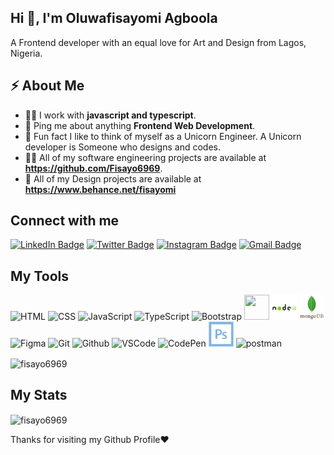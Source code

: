 
<h2> Hi 👋, I'm Oluwafisayomi Agboola</h2>
<p>A Frontend developer with an equal love for Art and Design from Lagos, Nigeria.</p>




<h2>⚡️ About Me</h2>

<ul>
  <li>👨‍💻 I work with <strong>javascript and typescript</strong>.</li>
  <li>💬 Ping me about anything <strong>Frontend Web Development</strong>.</li>
  <li>🎉 Fun fact I like to think of myself as a Unicorn Engineer. A Unicorn developer is Someone who designs and codes.</li>
  <li>👨‍💻 All of my software engineering projects are available at <strong><a href="https://github.com/Fisayo6969">https://github.com/Fisayo6969</a></strong>.</li>
  <li>💬 All of my Design projects are available at <strong><a href="https://www.behance.net/fisayomi"> https://www.behance.net/fisayomi</a></strong></li>
</ul>
<h2>Connect with me</h3>
<p>
  <a href="https://www.linkedin.com/in/oluwafisayomi-agboola-232226230"><img src="https://img.shields.io/badge/-Agboola%20Oluwafisayomi%20-blue?style=plastic&amp;labelColor=blue&amp;logo=LinkedIn&amp;link=www.linkedin.com/in/adeoluwa-agbakosi-687023219" alt="LinkedIn Badge"></a> 
  <a href="https://twitter.com//999tweets_her"><img src="https://img.shields.io/badge/-Oluwafisayomi.dev-informational?style=plastic&amp;labelColor=informational&amp;logo=Twitter&amp;link=https://twitter.com/Dev_180Memes" alt="Twitter Badge"></a>
  <a href="https://instagram.com/fisayomithesedays"><img src="https://img.shields.io/badge/-Fisayomithesedays-informational?style=plastic&amp;labelColor=informational&amp;logo=Instagram&amp;link=https://twitter.com/Dev_180Memes" alt="Instagram Badge"></a>
  <a href="mailto:wrld26993@gmail.com*"><img src="https://img.shields.io/badge/-Agboola%20Oluwafisayomi-fff?style=plastic&amp;labelColor=fff&amp;logo=Gmail&amp;link=mailto:adeoluwaagbakosi@gmail.com" alt="Gmail Badge"></a>
</p>


<h2> My Tools </h2>
<p align="left">
 
  <img src="https://cdn.jsdelivr.net/gh/devicons/devicon/icons/html5/html5-original.svg" alt="HTML" height="40" width="40" />
  <img src="https://cdn.jsdelivr.net/gh/devicons/devicon/icons/css3/css3-original.svg" alt="CSS" height="40" width="40"/>
  <img src="https://cdn.jsdelivr.net/gh/devicons/devicon/icons/javascript/javascript-original.svg" alt="JavaScript" height="40" width="40"/>
  <img src="https://cdn.jsdelivr.net/gh/devicons/devicon/icons/typescript/typescript-original.svg" alt="TypeScript" height="40" width="40"/>
  <img src="https://cdn.jsdelivr.net/gh/devicons/devicon/icons/bootstrap/bootstrap-original.svg" alt="Bootstrap" height="40" width="40"/>
  <img src="https://cdn.jsdelivr.net/gh/devicons/devicon/icons/react/react-original.svg" ait="React" height="40" width="40" />
  <img src="https://raw.githubusercontent.com/devicons/devicon/master/icons/nodejs/nodejs-original-wordmark.svg" alt="nodejs" width="40" height="40"/>
  <img src="https://raw.githubusercontent.com/devicons/devicon/master/icons/mongodb/mongodb-original-wordmark.svg" alt="mongodb" width="40" height="40"/>
  <img src="https://cdn.jsdelivr.net/gh/devicons/devicon/icons/figma/figma-original.svg" alt="Figma" height="40" width="40"/>
  <img src="https://cdn.jsdelivr.net/gh/devicons/devicon/icons/git/git-original.svg" alt="Git" height="40" width="40"/>
  <img src="https://cdn.jsdelivr.net/gh/devicons/devicon/icons/github/github-original.svg" alt="Github" height="40" width="40"/>
  <img src="https://cdn.jsdelivr.net/gh/devicons/devicon/icons/vscode/vscode-original.svg" alt="VSCode" height="40" width="40"/>
  <img src="https://cdn.jsdelivr.net/gh/devicons/devicon/icons/codepen/codepen-plain.svg"  alt="CodePen" height="40" width="40"/>
  <img src="https://raw.githubusercontent.com/devicons/devicon/master/icons/photoshop/photoshop-line.svg" alt="photoshop" width="40" height="40"/>
  <img src="https://www.vectorlogo.zone/logos/getpostman/getpostman-icon.svg" alt="postman" width="40" height="40"/>
</p>


<p><img align="center" src="https://github-readme-stats.vercel.app/api/top-langs?username=fisayo6969&show_icons=true&locale=en&layout=compact" alt="fisayo6969" /></p>

<h2> My Stats </h2>
<p><img align="center" src="https://github-readme-streak-stats.herokuapp.com/?user=fisayo6969&" alt="fisayo6969" /></p>



<p> Thanks for visiting my Github Profile❤️ </p>
